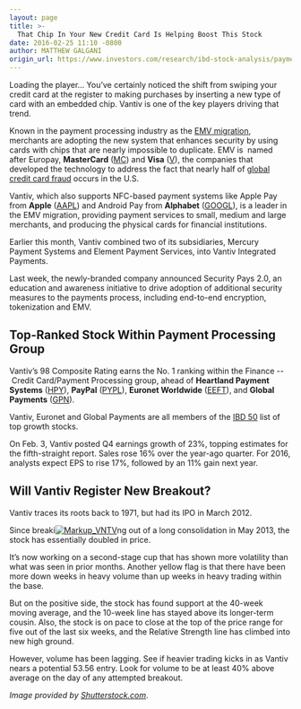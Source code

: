 ```yaml
---
layout: page
title: >-
  That Chip In Your New Credit Card Is Helping Boost This Stock
date: 2016-02-25 11:10 -0800
author: MATTHEW GALGANI
origin_url: https://www.investors.com/research/ibd-stock-analysis/payment-processor-vantiv-leads-emv-migration/
---
```





Loading the player...
You’ve certainly noticed the shift from swiping your credit card at the register to making purchases by inserting a new type of card with an embedded chip. Vantiv is one of the key players driving that trend.


Known in the payment processing industry as the [EMV migration](https://www.investors.com/research/the-new-america/vantiv-leads-personal-credit-economy/), merchants are adopting the new system that enhances security by using cards with chips that are nearly impossible to duplicate. EMV is  named after Europay, **MasterCard** ([MC](https://research.investors.com/quote.aspx?symbol=MC)) and **Visa** ([V](https://research.investors.com/quote.aspx?symbol=V)), the companies that developed the technology to address the fact that nearly half of [global credit card fraud](https://squareup.com/townsquare/emv/) occurs in the U.S.


Vantiv, which also supports NFC-based payment systems like Apple Pay from **Apple** ([AAPL](https://research.investors.com/quote.aspx?symbol=AAPL)) and Android Pay from **Alphabet** ([GOOGL](https://research.investors.com/quote.aspx?symbol=GOOGL)), is a leader in the EMV migration, providing payment services to small, medium and large merchants, and producing the physical cards for financial institutions.


Earlier this month, Vantiv combined two of its subsidiaries, Mercury Payment Systems and Element Payment Services, into Vantiv Integrated Payments.


Last week, the newly-branded company announced Security Pays 2.0, an education and awareness initiative to drive adoption of additional security measures to the payments process, including end-to-end encryption, tokenization and EMV.


Top-Ranked Stock Within Payment Processing Group
------------------------------------------------


Vantiv’s 98 Composite Rating earns the No. 1 ranking within the Finance -- Credit Card/Payment Processing group, ahead of **Heartland Payment Systems** ([HPY](https://research.investors.com/quote.aspx?symbol=HPY)), **PayPal** ([PYPL](https://research.investors.com/quote.aspx?symbol=PYPL)), **Euronet Worldwide** ([EEFT](https://research.investors.com/quote.aspx?symbol=EEFT)), and **Global Payments** ([GPN](https://research.investors.com/quote.aspx?symbol=GPN)).


Vantiv, Euronet and Global Payments are all members of the [IBD 50](http://research.investors.com/stock-lists/ibd-50/) list of top growth stocks.


On Feb. 3, Vantiv posted Q4 earnings growth of 23%, topping estimates for the fifth-straight report. Sales rose 16% over the year-ago quarter. For 2016, analysts expect EPS to rise 17%, followed by an 11% gain next year.


Will Vantiv Register New Breakout?
----------------------------------


Vantiv traces its roots back to 1971, but had its IPO in March 2012.


Since breaki[![Markup_VNTV](https://www.investors.com/wp-content/uploads/2016/02/Markup_VNTV-300x264.jpg)](https://www.investors.com/wp-content/uploads/2016/02/Markup_VNTV.jpg)ng out of a long consolidation in May 2013, the stock has essentially doubled in price.


It’s now working on a second-stage cup that has shown more volatility than what was seen in prior months. Another yellow flag is that there have been more down weeks in heavy volume than up weeks in heavy trading within the base.


But on the positive side, the stock has found support at the 40-week moving average, and the 10-week line has stayed above its longer-term cousin. Also, the stock is on pace to close at the top of the price range for five out of the last six weeks, and the Relative Strength line has climbed into new high ground.


However, volume has been lagging. See if heavier trading kicks in as Vantiv nears a potential 53.56 entry. Look for volume to be at least 40% above average on the day of any attempted breakout.


*Image provided by [Shutterstock.com](http://www.shutterstock.com)*.




